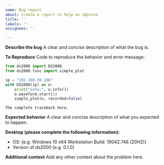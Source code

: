 ```yaml
---
name: Bug report
about: Create a report to help us improve
title: ''
labels: ''
assignees: ''

---
```


**Describe the bug**
A clear and concise description of what the bug is.

**To Reproduce**
Code to reproduce the behavior and error message:

```python
from ds2000 import DS2000
from ds2000.func import simple_plot

ip = "192.168.30.186"
with DS2000(ip) as o:
    print("info:", o.info())
    o.waveform.start(1)
    simple_plot(o, recorded=False)
```

```
The complete traceback here.
```

**Expected behavior**
A clear and concise description of what you expected to happen.

**Desktop (please complete the following information):**
 - OS: [e.g. Windows 10 x64 Workstation Build: 19042.746 (20H2)]
 - Version of ds2000 [e.g. 0.1.0]

**Additional context**
Add any other context about the problem here.

